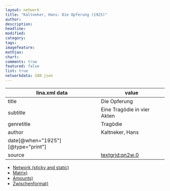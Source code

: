 ```yaml
---
layout: network
title: "Kaltneker, Hans: Die Opferung (1925)"
author:
description:
headline:
modified:
category:
tags:
imagefeature: 
mathjax: 
chart: 
comments: true
featured: false
list: true
networkdata: 180.json
---
```

lina.xml data  | value
------------- | -------------
title|Die Opferung
subtitle|Eine Tragödie in vier Akten
genretitle|Tragödie
author|Kaltneker, Hans
date[@when="1925"][@type="print"]|
source|[textgrid:qn2w.0](https://textgridlab.org/1.0/tgcrud-public/rest/textgrid:qn2w.0/data)



* [Network (sticky and static)](/linas/network180)
* [Matrix)](/linas/matrix180)
* [Amounts)](/linas/amount180)
* [Zwischenformat)](/linas/lina180 )
